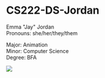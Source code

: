 # CS222-DS-Jordan

<p>Emma "Jay" Jordan
<br>Pronouns: she/her/they/them

<p>Major: Animation
<br>Minor: Computer Science
<br>Degree: BFA

<p>
<img src="https://lh3.googleusercontent.com/VE6D6aDOnjfUTirotX7B3lIqVbdxVC0anUYRbW5cO1g9fMO-M5SQ4rXCZxLgqgPuQSzR6B0O61OJBS8-hJaSsxLOaF20PADhh0Ra_9S-IP67lIjHQCXUjouct1l6BnL1IGE9sVbTxsXqvApwAmJMnw4UnoX9SAXKBMcanF8TS_yDDhtl4KVQvjJ7F5xG2MxQfGjmF-4QzdkZl4PR3-FIrH5IR1W6EHsjCtwRdrfEjEHN78RPd-n7PnYiUX8LXQBhnGWFYNRK_YRLqxjQrnPCrJtpWE109g0juTcuPksZoDUfC8t9aBU2mVKQCSjFACCXKpdzla7I3ViNMSa1-0EbUcXNtqR_nF43jzGWylnhiSbhvU4khdYaeJCS1ztlGCRHfAQKerh8iBSvYoRzTocPDvkRNIv7xwgCRZ-uQPt6hzqku6f525wSPx34quAt88QP8Obxj_kE5eRFnSXqwYkeQRok0v07xSERfbXG7QnQZw4aDC83pw6_f7dAf-N_uZSkqKUlxewotF69_ScYiNK4BqIEJ22Cw7YnvhIu-krOrHRP9bBx7IVxRBaOMaxWF3ZKFU8nAfAJSdllOYy6BxhCHhH5CfBV6s35MhkvUGcCiGU6Zf4vFaiwMGbhzWpajoRiFQRGKInNIH3KUxymUAD8OjnG5I88bDsGEdGTZfLG2E-Ye7DTaS2zvaumMzDFEOYRarHwOPqHwwwmSloCDEgl4wt787ID6gdrpOPSZWDXMGmzOpIq7K8O9GXtrMyqzMPVtI9A5V2aYMXgJ9RwC39MahFw8gpqGvt0W4HitidpslKaYvnKHqkIqnaY1w2w790DWA1J540K8WM7C1FBnYap1VmKBQio_CA_M3i4l67vcUk9THytKxykv0uf2n59ZUUICZgHIFyJTHaUbONy7xy3D7xbl67I9wquQgVkrWsCD-3M=s640-no?authuser=0">
